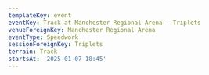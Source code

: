 ```yaml
---
templateKey: event
eventKey: Track at Manchester Regional Arena - Triplets
venueForeignKey: Manchester Regional Arena
eventType: Speedwork
sessionForeignKey: Triplets
terrain: Track
startsAt: '2025-01-07 18:45'
---
```

